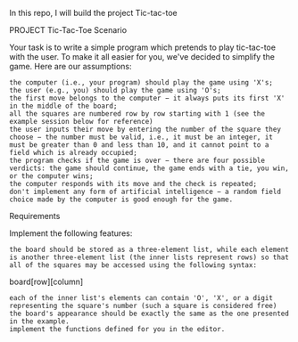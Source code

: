 In this repo, I will build the project Tic-tac-toe 

   PROJECT  Tic-Tac-Toe
Scenario

Your task is to write a simple program which pretends to play tic-tac-toe with the user. To make it all easier for you, we've decided to simplify the game. Here are our assumptions:

    the computer (i.e., your program) should play the game using 'X's;
    the user (e.g., you) should play the game using 'O's;
    the first move belongs to the computer − it always puts its first 'X' in the middle of the board;
    all the squares are numbered row by row starting with 1 (see the example session below for reference)
    the user inputs their move by entering the number of the square they choose − the number must be valid, i.e., it must be an integer, it must be greater than 0 and less than 10, and it cannot point to a field which is already occupied;
    the program checks if the game is over − there are four possible verdicts: the game should continue, the game ends with a tie, you win, or the computer wins;
    the computer responds with its move and the check is repeated;
    don't implement any form of artificial intelligence − a random field choice made by the computer is good enough for the game.


Requirements

Implement the following features:

    the board should be stored as a three-element list, while each element is another three-element list (the inner lists represent rows) so that all of the squares may be accessed using the following syntax:


board[row][column] 


    each of the inner list's elements can contain 'O', 'X', or a digit representing the square's number (such a square is considered free)
    the board's appearance should be exactly the same as the one presented in the example.
    implement the functions defined for you in the editor.
